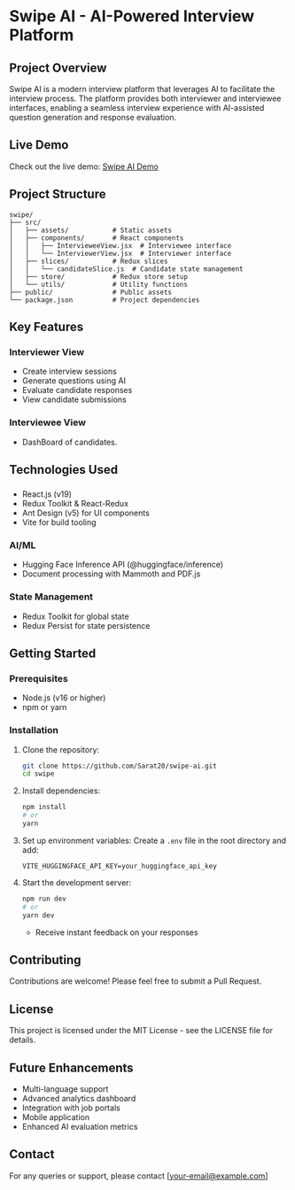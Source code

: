 # Swipe AI - AI-Powered Interview Platform

## Project Overview
Swipe AI is a modern interview platform that leverages AI to facilitate the interview process. The platform provides both interviewer and interviewee interfaces, enabling a seamless interview experience with AI-assisted question generation and response evaluation.

## Live Demo
Check out the live demo: [Swipe AI Demo](https://swipe-2b1ruibvy-sarat20s-projects.vercel.app/)

## Project Structure
```
swipe/
├── src/
│   ├── assets/           # Static assets
│   ├── components/       # React components
│   │   ├── IntervieweeView.jsx  # Interviewee interface
│   │   └── InterviewerView.jsx  # Interviewer interface
│   ├── slices/           # Redux slices
│   │   └── candidateSlice.js  # Candidate state management
│   ├── store/            # Redux store setup
│   └── utils/            # Utility functions
├── public/               # Public assets
└── package.json          # Project dependencies
```

## Key Features

### Interviewer View
- Create interview sessions
- Generate questions using AI
- Evaluate candidate responses
- View candidate submissions

### Interviewee View
- DashBoard of candidates.

## Technologies Used

### 
- React.js (v19)
- Redux Toolkit & React-Redux
- Ant Design (v5) for UI components
- Vite for build tooling

### AI/ML
- Hugging Face Inference API (@huggingface/inference)
- Document processing with Mammoth and PDF.js

### State Management
- Redux Toolkit for global state
- Redux Persist for state persistence

## Getting Started

### Prerequisites
- Node.js (v16 or higher)
- npm or yarn

### Installation
1. Clone the repository:
   ```bash
   git clone https://github.com/Sarat20/swipe-ai.git
   cd swipe
   ```

2. Install dependencies:
   ```bash
   npm install
   # or
   yarn
   ```

3. Set up environment variables:
   Create a `.env` file in the root directory and add:
   ```
   VITE_HUGGINGFACE_API_KEY=your_huggingface_api_key
   ```

4. Start the development server:
   ```bash
   npm run dev
   # or
   yarn dev
   ```
   - Receive instant feedback on your responses

## Contributing
Contributions are welcome! Please feel free to submit a Pull Request.

## License
This project is licensed under the MIT License - see the LICENSE file for details.

## Future Enhancements
- Multi-language support
- Advanced analytics dashboard
- Integration with job portals
- Mobile application
- Enhanced AI evaluation metrics

## Contact
For any queries or support, please contact [your-email@example.com]
